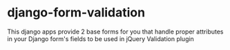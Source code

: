 # django-form-validation
This django apps provide 2 base forms for you that handle proper attributes in your Django form's fields to be used in jQuery Validation plugin
